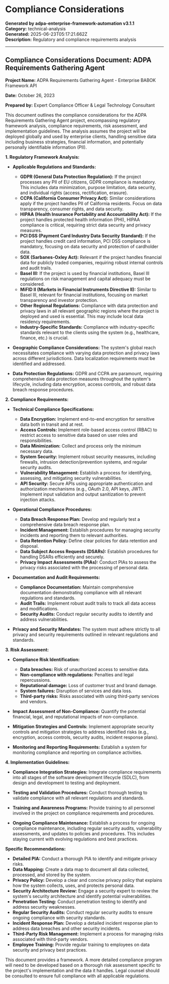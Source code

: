 # Compliance Considerations

**Generated by adpa-enterprise-framework-automation v3.1.1**  
**Category:** technical-analysis  
**Generated:** 2025-06-23T05:17:21.662Z  
**Description:** Regulatory and compliance requirements analysis

---

## Compliance Considerations Document: ADPA Requirements Gathering Agent

**Project Name:** ADPA Requirements Gathering Agent - Enterprise BABOK Framework API

**Date:** October 26, 2023

**Prepared by:** Expert Compliance Officer & Legal Technology Consultant


This document outlines the compliance considerations for the ADPA Requirements Gathering Agent project, encompassing regulatory framework analysis, compliance requirements, risk assessment, and implementation guidelines.  The analysis assumes the project will be deployed globally and used by enterprise clients, handling sensitive data including business strategies, financial information, and potentially personally identifiable information (PII).


**1. Regulatory Framework Analysis:**

* **Applicable Regulations and Standards:**
    * **GDPR (General Data Protection Regulation):**  If the project processes any PII of EU citizens, GDPR compliance is mandatory. This includes data minimization, purpose limitation, data security, and individual rights (access, rectification, erasure).
    * **CCPA (California Consumer Privacy Act):**  Similar considerations apply if the project handles PII of California residents.  Focus on data transparency, consumer rights, and data security.
    * **HIPAA (Health Insurance Portability and Accountability Act):**  If the project handles protected health information (PHI), HIPAA compliance is critical, requiring strict data security and privacy measures.
    * **PCI DSS (Payment Card Industry Data Security Standard):** If the project handles credit card information, PCI DSS compliance is mandatory, focusing on data security and protection of cardholder data.
    * **SOX (Sarbanes-Oxley Act):** Relevant if the project handles financial data for publicly traded companies, requiring robust internal controls and audit trails.
    * **Basel III:**  If the project is used by financial institutions, Basel III regulations on risk management and capital adequacy must be considered.
    * **MiFID II (Markets in Financial Instruments Directive II):** Similar to Basel III, relevant for financial institutions, focusing on market transparency and investor protection.
    * **Other Regional Regulations:**  Compliance with data protection and privacy laws in all relevant geographic regions where the project is deployed and used is essential.  This may include local data residency requirements.
    * **Industry-Specific Standards:**  Compliance with industry-specific standards relevant to the clients using the system (e.g., healthcare, finance, etc.) is crucial.


* **Geographic Compliance Considerations:**  The system's global reach necessitates compliance with varying data protection and privacy laws across different jurisdictions.  Data localization requirements must be identified and addressed.


* **Data Protection Regulations:**  GDPR and CCPA are paramount, requiring comprehensive data protection measures throughout the system's lifecycle, including data encryption, access controls, and robust data breach response procedures.


**2. Compliance Requirements:**

* **Technical Compliance Specifications:**
    * **Data Encryption:**  Implement end-to-end encryption for sensitive data both in transit and at rest.
    * **Access Controls:**  Implement role-based access control (RBAC) to restrict access to sensitive data based on user roles and responsibilities.
    * **Data Minimization:**  Collect and process only the minimum necessary data.
    * **System Security:**  Implement robust security measures, including firewalls, intrusion detection/prevention systems, and regular security audits.
    * **Vulnerability Management:**  Establish a process for identifying, assessing, and mitigating security vulnerabilities.
    * **API Security:**  Secure APIs using appropriate authentication and authorization mechanisms (e.g., OAuth 2.0, API keys, JWT).  Implement input validation and output sanitization to prevent injection attacks.

* **Operational Compliance Procedures:**
    * **Data Breach Response Plan:**  Develop and regularly test a comprehensive data breach response plan.
    * **Incident Management:**  Establish procedures for managing security incidents and reporting them to relevant authorities.
    * **Data Retention Policy:**  Define clear policies for data retention and disposal.
    * **Data Subject Access Requests (DSARs):**  Establish procedures for handling DSARs efficiently and securely.
    * **Privacy Impact Assessments (PIAs):**  Conduct PIAs to assess the privacy risks associated with the processing of personal data.

* **Documentation and Audit Requirements:**
    * **Compliance Documentation:**  Maintain comprehensive documentation demonstrating compliance with all relevant regulations and standards.
    * **Audit Trails:**  Implement robust audit trails to track all data access and modifications.
    * **Security Audits:**  Conduct regular security audits to identify and address vulnerabilities.

* **Privacy and Security Mandates:**  The system must adhere strictly to all privacy and security requirements outlined in relevant regulations and standards.


**3. Risk Assessment:**

* **Compliance Risk Identification:**
    * **Data breaches:** Risk of unauthorized access to sensitive data.
    * **Non-compliance with regulations:**  Penalties and legal repercussions.
    * **Reputational damage:** Loss of customer trust and brand damage.
    * **System failures:**  Disruption of services and data loss.
    * **Third-party risks:**  Risks associated with using third-party services and vendors.

* **Impact Assessment of Non-Compliance:**  Quantify the potential financial, legal, and reputational impacts of non-compliance.

* **Mitigation Strategies and Controls:**  Implement appropriate security controls and mitigation strategies to address identified risks (e.g., encryption, access controls, security audits, incident response plans).

* **Monitoring and Reporting Requirements:**  Establish a system for monitoring compliance and reporting on compliance activities.


**4. Implementation Guidelines:**

* **Compliance Integration Strategies:**  Integrate compliance requirements into all stages of the software development lifecycle (SDLC), from design and development to testing and deployment.

* **Testing and Validation Procedures:**  Conduct thorough testing to validate compliance with all relevant regulations and standards.

* **Training and Awareness Programs:**  Provide training to all personnel involved in the project on compliance requirements and procedures.

* **Ongoing Compliance Maintenance:**  Establish a process for ongoing compliance maintenance, including regular security audits, vulnerability assessments, and updates to policies and procedures.  This includes staying current with evolving regulations and best practices.


**Specific Recommendations:**

* **Detailed PIA:** Conduct a thorough PIA to identify and mitigate privacy risks.
* **Data Mapping:** Create a data map to document all data collected, processed, and stored by the system.
* **Privacy Policy:**  Develop a clear and concise privacy policy that explains how the system collects, uses, and protects personal data.
* **Security Architecture Review:** Engage a security expert to review the system's security architecture and identify potential vulnerabilities.
* **Penetration Testing:** Conduct penetration testing to identify and address security weaknesses.
* **Regular Security Audits:**  Conduct regular security audits to ensure ongoing compliance with security standards.
* **Incident Response Plan:**  Develop a detailed incident response plan to address data breaches and other security incidents.
* **Third-Party Risk Management:**  Implement a process for managing risks associated with third-party vendors.
* **Employee Training:**  Provide regular training to employees on data security and privacy best practices.


This document provides a framework.  A more detailed compliance program will need to be developed based on a thorough risk assessment specific to the project's implementation and the data it handles.  Legal counsel should be consulted to ensure full compliance with all applicable regulations.
